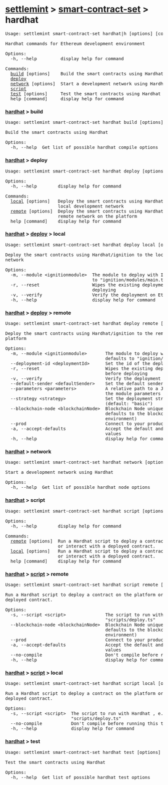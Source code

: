 <h1 id="home"><a href="../../settlemint.md">settlemint</a> > <a href="../smart-contract-set.md">smart-contract-set</a> > hardhat</h1>

<pre>Usage: settlemint smart-contract-set hardhat|h [options] [command]

Hardhat commands for Ethereum development environment

Options:
  -h, --help         display help for command

Commands:
  <a href="#hardhat-build">build</a> [options]    Build the smart contracts using Hardhat
  <a href="#hardhat-deploy">deploy</a>
  <a href="#hardhat-network">network</a> [options]  Start a development network using Hardhat
  <a href="#hardhat-script">script</a>
  <a href="#hardhat-test">test</a> [options]     Test the smart contracts using Hardhat
  help [command]     display help for command
</pre>

<h3 id="hardhat-build"><a href="#home">hardhat</a> > build</h3>

<pre>Usage: settlemint smart-contract-set hardhat build [options]

Build the smart contracts using Hardhat

Options:
  -h, --help  Get list of possible hardhat compile options
</pre>

<h3 id="hardhat-deploy"><a href="#home">hardhat</a> > deploy</h3>

<pre>Usage: settlemint smart-contract-set hardhat deploy [options] [command]

Options:
  -h, --help        display help for command

Commands:
  <a href="#deploy-local">local</a> [options]   Deploy the smart contracts using Hardhat/ignition to the
                    local development network
  <a href="#deploy-remote">remote</a> [options]  Deploy the smart contracts using Hardhat/ignition to the
                    remote network on the platform
  help [command]    display help for command
</pre>

<h3 id="deploy-local"><a href="#home">hardhat</a> > <a href="#hardhat-deploy">deploy</a> > local</h3>

<pre>Usage: settlemint smart-contract-set hardhat deploy local [options]

Deploy the smart contracts using Hardhat/ignition to the local development
network

Options:
  -m, --module &lt;ignitionmodule&gt;  The module to deploy with Ignition, defaults
                                 to &quot;ignition/modules/main.ts&quot;
  -r, --reset                    Wipes the existing deployment state before
                                 deploying
  -v, --verify                   Verify the deployment on Etherscan
  -h, --help                     display help for command
</pre>

<h3 id="deploy-remote"><a href="#home">hardhat</a> > <a href="#hardhat-deploy">deploy</a> > remote</h3>

<pre>Usage: settlemint smart-contract-set hardhat deploy remote [options]

Deploy the smart contracts using Hardhat/ignition to the remote network on the
platform

Options:
  -m, --module &lt;ignitionmodule&gt;       The module to deploy with Ignition,
                                      defaults to &quot;ignition/modules/main.ts&quot;
  --deployment-id &lt;deploymentId&gt;      Set the id of the deployment
  -r, --reset                         Wipes the existing deployment state
                                      before deploying
  -v, --verify                        Verify the deployment on Etherscan
  --default-sender &lt;defaultSender&gt;    Set the default sender for the deployment
  --parameters &lt;parameters&gt;           A relative path to a JSON file to use for
                                      the module parameters
  --strategy &lt;strategy&gt;               Set the deployment strategy to use
                                      (default: &quot;basic&quot;)
  --blockchain-node &lt;blockchainNode&gt;  Blockchain Node unique name (optional,
                                      defaults to the blockchain node in the
                                      environment)
  --prod                              Connect to your production environment
  -a, --accept-defaults               Accept the default and previously set
                                      values
  -h, --help                          display help for command
</pre>

<h3 id="hardhat-network"><a href="#home">hardhat</a> > network</h3>

<pre>Usage: settlemint smart-contract-set hardhat network [options]

Start a development network using Hardhat

Options:
  -h, --help  Get list of possible hardhat node options
</pre>

<h3 id="hardhat-script"><a href="#home">hardhat</a> > script</h3>

<pre>Usage: settlemint smart-contract-set hardhat script [options] [command]

Options:
  -h, --help        display help for command

Commands:
  <a href="#script-remote">remote</a> [options]  Run a Hardhat script to deploy a contract on the platform
                    or interact with a deployed contract.
  <a href="#script-local">local</a> [options]   Run a Hardhat script to deploy a contract on the platform
                    or interact with a deployed contract.
  help [command]    display help for command
</pre>

<h3 id="script-remote"><a href="#home">hardhat</a> > <a href="#hardhat-script">script</a> > remote</h3>

<pre>Usage: settlemint smart-contract-set hardhat script remote [options]

Run a Hardhat script to deploy a contract on the platform or interact with a
deployed contract.

Options:
  -s, --script &lt;script&gt;               The script to run with Hardhat , e.g.
                                      &quot;scripts/deploy.ts&quot;
  --blockchain-node &lt;blockchainNode&gt;  Blockchain Node unique name (optional,
                                      defaults to the blockchain node in the
                                      environment)
  --prod                              Connect to your production environment
  -a, --accept-defaults               Accept the default and previously set
                                      values
  --no-compile                        Don&#039;t compile before running this task
  -h, --help                          display help for command
</pre>

<h3 id="script-local"><a href="#home">hardhat</a> > <a href="#hardhat-script">script</a> > local</h3>

<pre>Usage: settlemint smart-contract-set hardhat script local [options]

Run a Hardhat script to deploy a contract on the platform or interact with a
deployed contract.

Options:
  -s, --script &lt;script&gt;  The script to run with Hardhat , e.g.
                         &quot;scripts/deploy.ts&quot;
  --no-compile           Don&#039;t compile before running this task
  -h, --help             display help for command
</pre>

<h3 id="hardhat-test"><a href="#home">hardhat</a> > test</h3>

<pre>Usage: settlemint smart-contract-set hardhat test [options]

Test the smart contracts using Hardhat

Options:
  -h, --help  Get list of possible hardhat test options
</pre>

